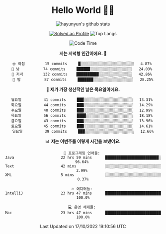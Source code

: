 <div align="center">

# Hello World 🙋‍♀️

![hayunyun's github stats](https://github-readme-stats.vercel.app/api?username=hayunyun&show_icons=true) 

 
[![Solved.ac Profile](http://mazassumnida.wtf/api/generate_badge?boj=hayunyun)](https://solved.ac/hayunyun)
 ![Top Langs](https://github-readme-stats.vercel.app/api/top-langs/?username=hayunyun&layout=compact)

<!--START_SECTION:waka-->
![Code Time](http://img.shields.io/badge/Code%20Time-513%20hrs%2022%20mins-blue)

**저는 저녁형 인간이에요. 🦉** 

```text
🌞 아침         15 commits     █░░░░░░░░░░░░░░░░░░░░░░░░   4.87% 
🌆 낮　         74 commits     ██████░░░░░░░░░░░░░░░░░░░   24.03% 
🌃 저녁         132 commits    ██████████░░░░░░░░░░░░░░░   42.86% 
🌙 밤　         87 commits     ███████░░░░░░░░░░░░░░░░░░   28.25%

```
📅 **제가 가장 생산적인 날은 목요일이에요.** 

```text
월요일          41 commits     ███░░░░░░░░░░░░░░░░░░░░░░   13.31% 
화요일          44 commits     ███░░░░░░░░░░░░░░░░░░░░░░   14.29% 
수요일          40 commits     ███░░░░░░░░░░░░░░░░░░░░░░   12.99% 
목요일          56 commits     ████░░░░░░░░░░░░░░░░░░░░░   18.18% 
금요일          43 commits     ███░░░░░░░░░░░░░░░░░░░░░░   13.96% 
토요일          45 commits     ███░░░░░░░░░░░░░░░░░░░░░░   14.61% 
일요일          39 commits     ███░░░░░░░░░░░░░░░░░░░░░░   12.66%

```


📊 **저는 이번주를 이렇게 시간을 보냈어요.** 

```text
💬 프로그래밍 언어들: 
Java                     22 hrs 59 mins      ████████████████████████░   96.64% 
Text                     42 mins             ░░░░░░░░░░░░░░░░░░░░░░░░░   2.99% 
XML                      5 mins              ░░░░░░░░░░░░░░░░░░░░░░░░░   0.37%

🔥 에디터들: 
IntelliJ                 23 hrs 47 mins      █████████████████████████   100.0%

💻 운영 체제들: 
Mac                      23 hrs 47 mins      █████████████████████████   100.0%

```


 Last Updated on 17/10/2022 19:10:56 UTC
<!--END_SECTION:waka-->

<!--
**hayunyun/hayunyun** is a ✨ _special_ ✨ repository because its `README.md` (this file) appears on your GitHub profile.

Here are some ideas to get you started:

- 🔭 I’m currently working on ...
- 🌱 I’m currently learning ...
- 👯 I’m looking to collaborate on ...
- 🤔 I’m looking for help with ...
- 💬 Ask me about ...
- 📫 How to reach me: ...
- 😄 Pronouns: ...
- ⚡ Fun fact: ...
-->



